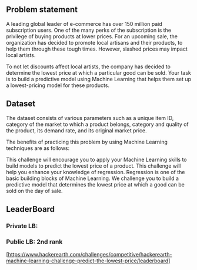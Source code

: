 ## Problem statement

A leading global leader of e-commerce has over 150 million paid subscription users. One of the many perks of the subscription is the privilege of buying products at lower prices. For an upcoming sale, the organization has decided to promote local artisans and their products, to help them through these tough times. However, slashed prices may impact local artists.

To not let discounts affect local artists, the company has decided to determine the lowest price at which a particular good can be sold. Your task is to build a predictive model using Machine Learning that helps them set up a lowest-pricing model for these products.

## Dataset

The dataset consists of various parameters such as a unique item ID, category of the market to which a product belongs, category and quality of the product, its demand rate, and its original market price.

The benefits of practicing this problem by using Machine Learning techniques are as follows:

This challenge will encourage you to apply your Machine Learning skills to build models to predict the lowest price of a product.
This challenge will help you enhance your knowledge of regression. Regression is one of the basic building blocks of Machine Learning.
We challenge you to build a predictive model that determines the lowest price at which a good can be sold on the day of sale.

## LeaderBoard
### Private LB:
### Public LB: 2nd rank
[https://www.hackerearth.com/challenges/competitive/hackerearth-machine-learning-challenge-predict-the-lowest-price/leaderboard]
